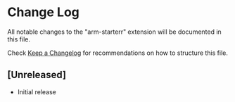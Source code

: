 # Change Log

All notable changes to the "arm-starterr" extension will be documented in this file.

Check [Keep a Changelog](http://keepachangelog.com/) for recommendations on how to structure this file.

## [Unreleased]

- Initial release